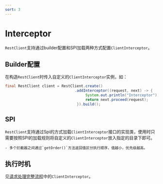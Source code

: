 ```yaml
---
sort: 3
---
```


# Interceptor
`RestClient`支持通过builder配置和SPI加载两种方式配置`ClientInterceptor`。

## Builder配置

在构造`RestClient`时传入自定义的`ClientInterceptor`实例，如：
```java
final RestClient client = RestClient.create()
                                .addInterceptor((request, next) -> {
                                     System.out.println("Interceptor");
                                     return next.proceed(request);
                                 }).build();
```

## SPI

`RestClient`支持通过Spi的方式加载`ClientInterceptor`接口的实现类，使用时只需要按照SPI的加载规则将自定义的`ClientInterceptor`放入指定的目录下即可。

```tip
- 多个拦截器之间通过`getOrder()`方法返回值区分执行顺序，值越小，优先级越高。
```

## 执行时机
见[请求处理完整流程](../process_of_restclient/)中的`ClientInterceptor`。